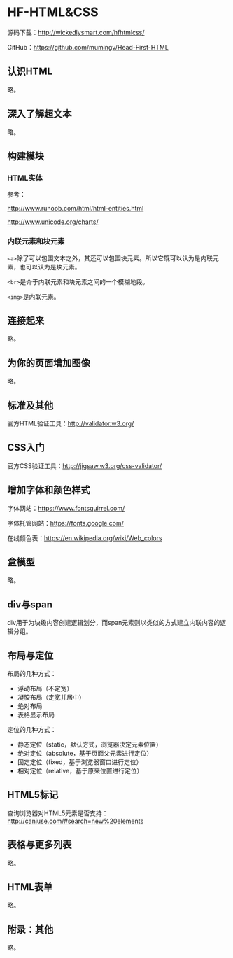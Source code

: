 # HF-HTML&CSS

源码下载：http://wickedlysmart.com/hfhtmlcss/

GitHub：https://github.com/mumingv/Head-First-HTML

## 认识HTML

略。


## 深入了解超文本

略。


## 构建模块

### HTML实体

参考：

http://www.runoob.com/html/html-entities.html

http://www.unicode.org/charts/


### 内联元素和块元素

`<a>`除了可以包围文本之外，其还可以包围块元素。所以它既可以认为是内联元素，也可以认为是块元素。

`<br>`是介于内联元素和块元素之间的一个模糊地段。

`<img>`是内联元素。


## 连接起来

略。


## 为你的页面增加图像

略。


## 标准及其他

官方HTML验证工具：http://validator.w3.org/


## CSS入门

官方CSS验证工具：http://jigsaw.w3.org/css-validator/


## 增加字体和颜色样式

字体网站：https://www.fontsquirrel.com/

字体托管网站：https://fonts.google.com/

在线颜色表：https://en.wikipedia.org/wiki/Web_colors


## 盒模型

略。


## div与span

div用于为块级内容创建逻辑划分，而span元素则以类似的方式建立内联内容的逻辑分组。


## 布局与定位

布局的几种方式：
- 浮动布局（不定宽）
- 凝胶布局（定宽并居中）
- 绝对布局
- 表格显示布局
    
定位的几种方式：
- 静态定位（static，默认方式，浏览器决定元素位置）
- 绝对定位（absolute，基于页面父元素进行定位）
- 固定定位（fixed，基于浏览器窗口进行定位）
- 相对定位（relative，基于原来位置进行定位）


## HTML5标记

查询浏览器对HTML5元素是否支持：http://caniuse.com/#search=new%20elements


## 表格与更多列表

略。


## HTML表单

略。


## 附录：其他

略。

